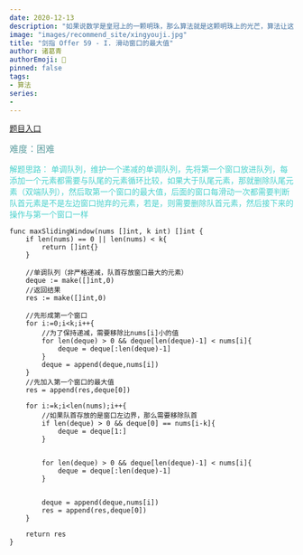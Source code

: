 ```yaml
---
date: 2020-12-13
description: "如果说数学是皇冠上的一颗明珠，那么算法就是这颗明珠上的光芒，算法让这颗明珠更加熠熠生辉，为科技进步和社会发展照亮了前进的路"
image: "images/recommend_site/xingyouji.jpg"
title: "剑指 Offer 59 - I. 滑动窗口的最大值"
author: 诸葛青
authorEmoji: 🎅
pinned: false
tags:
- 算法
series:
-  
---
```


[题目入口](https://leetcode-cn.com/problems/hua-dong-chuang-kou-de-zui-da-zhi-lcof/)

<font color=CadetBlue size=3 >难度：困难</font>

<font color=MediumTurquoise>解题思路：
单调队列，维护一个递减的单调队列，先将第一个窗口放进队列，每添加一个元素都需要与队尾的元素循环比较，如果大于队尾元素，那就删除队尾元素（双端队列），然后取第一个窗口的最大值，后面的窗口每滑动一次都需要判断队首元素是不是左边窗口抛弃的元素，若是，则需要删除队首元素，然后接下来的操作与第一个窗口一样</font>

```golang
func maxSlidingWindow(nums []int, k int) []int {
    if len(nums) == 0 || len(nums) < k{
        return []int{}
    }

    //单调队列（非严格递减，队首存放窗口最大的元素）
    deque := make([]int,0)
    //返回结果
    res := make([]int,0)

    //先形成第一个窗口
    for i:=0;i<k;i++{
        //为了保持递减，需要移除比nums[i]小的值
        for len(deque) > 0 && deque[len(deque)-1] < nums[i]{
            deque = deque[:len(deque)-1]
        }
        deque = append(deque,nums[i])
    }
    //先加入第一个窗口的最大值
    res = append(res,deque[0])

    for i:=k;i<len(nums);i++{
        //如果队首存放的是窗口左边界，那么需要移除队首
        if len(deque) > 0 && deque[0] == nums[i-k]{
            deque = deque[1:]
        }


        for len(deque) > 0 && deque[len(deque)-1] < nums[i]{
            deque = deque[:len(deque)-1]
        }

        
        deque = append(deque,nums[i])
        res = append(res,deque[0])
    }

    return res
}
```